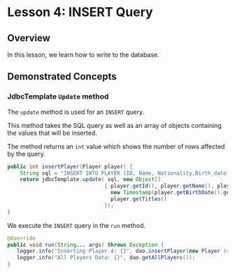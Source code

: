 # Lesson 4: INSERT Query

## Overview

In this lesson, we learn how to write to the database.

## Demonstrated Concepts

### JdbcTemplate `Update` method

The `update` method is used for an `INSERT` query. 

This method takes the SQL query as well as an array of objects containing the values that will be inserted. 

The method returns an `int` value which shows the number of rows affected by the query.

```java
public int insertPlayer(Player player) {
    String sql = "INSERT INTO PLAYER (ID, Name, Nationality,Birth_date, Titles) " + "VALUES (?, ?, ?, ?, ?)";
    return jdbcTemplate.update( sql, new Object[] 
                               { player.getId(), player.getName(), player.getNationality(), 
                                 new Timestamp(player.getBirthDate().getTime()), 
                                 player.getTitles()  
                               });
}
```

We execute the `INSERT` query in the `run` method.

```java
@Override
public void run(String... args) throws Exception {
   logger.info("Inserting Player 4: {}", dao.insertPlayer(new Player (4, "Thiem", "Austria", new Date(System.currentTimeMillis()), 17)));  
   logger.info("All Players Data: {}", dao.getAllPlayers());
}
```

